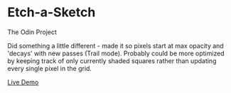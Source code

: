 # Etch-a-Sketch
The Odin Project

Did something a little different - made it so pixels start at max opacity and 'decays' with new passes (Trail mode). Probably could be more optimized by keeping track of only currently shaded squares rather than updating every single pixel in the grid.

[Live Demo](https://malcolmang.github.io/Etch-a-Sketch/)
